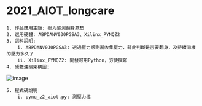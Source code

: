 # 2021_AIOT_longcare
    1. 作品應用主題: 壓力感測翻身氣墊
    2. 選用硬體: ABPDANV030PGSA3、Xilinx_PYNQZ2
    3. 選料說明:
        i. ABPDANV030PGSA3: 透過壓力感測器收集壓力，藉此判斷是否要翻身，及持續同樣的壓力多久了
        ii. Xilinx_PYNQZ2: 開發可用Python，方便撰寫
    4. 硬體連接架構圖:
![image](https://user-images.githubusercontent.com/75562902/125158727-8f99b200-e1a5-11eb-9621-3adf3e5cf9f1.png)

    5. 程式碼說明
        i. pynq_z2_aiot.py: 測壓力檔
